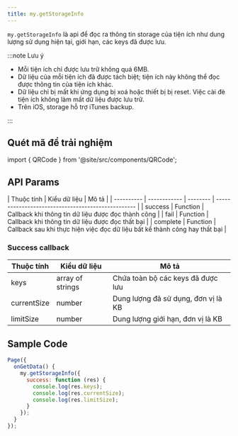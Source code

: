```yaml
---
title: my.getStorageInfo
---
```


`my.getStorageInfo` là api để đọc ra thông tin storage của tiện ích như dung lượng sử dụng hiện tại, giới hạn, các keys đã được lưu.

:::note Lưu ý

- Mỗi tiện ích chỉ được lưu trữ không quá 6MB.
- Dữ liệu của mỗi tiện ích đã được tách biệt; tiện ích này không thể đọc được thông tin của tiện ích khác.
- Dữ liệu chỉ bị mất khi ứng dụng bị xoá hoặc thiết bị bị reset. Việc cài đè tiện ích không làm mất dữ liệu được lưu trữ.
- Trên iOS, storage hỗ trợ iTunes backup.

:::

## Quét mã để trải nghiệm

import { QRCode } from '@site/src/components/QRCode';

<QRCode page="pages/api/storage/index" />

## API Params

| Thuộc tính | Kiểu dữ liệu | Mô tả                                              |
| ---------- | ------------ | -------- | -------------------------------------------------- |
| success    | Function     |  Callback khi thông tin dữ liệu được đọc thành công |
| fail       | Function     |  Callback khi thông tin dữ liệu được đọc thất bại   |
| complete   | Function     | Callback sau khi thực hiện việc đọc dữ liệu bất kể thành công hay thất bại        |

### Success callback

| Thuộc tính  | Kiểu dữ liệu | Mô tả                                       |
| ----------- | ------------ | ------------------------------------------- |
| keys        | array of strings  | Chứa toàn bộ các keys đã được lưu |
| currentSize | number       | Dung lượng đã sử dụng, đơn vị là KB         |
| limitSize   | number       |  Dung lượng giới hạn, đơn vị là KB           |

## Sample Code

```js title=index.js
Page({
  onGetData() {
    my.getStorageInfo({
      success: function (res) {
        console.log(res.keys);
        console.log(res.currentSize);
        console.log(res.limitSize);
      }
    });
  }
});
```


